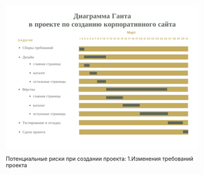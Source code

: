 ![alt text](https://github.com/ctel-prj-mng/1-gantt-60218-nastyandreeva/blob/master/Winslough%20Foundation'sAnnual%20Fundraiser%20(1).png)


Потенциальные риски при создании проекта:
  1.Изменения требований проекта
